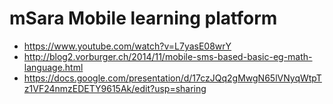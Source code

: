 mSara Mobile learning platform
==============================

* https://www.youtube.com/watch?v=L7yasE08wrY
* http://blog2.vorburger.ch/2014/11/mobile-sms-based-basic-eg-math-language.html
* https://docs.google.com/presentation/d/17czJQq2gMwgN65lVNyqWtpTz1VF24nmzEDETY9615Ak/edit?usp=sharing
